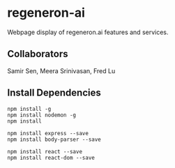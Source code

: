 # regeneron-ai

Webpage display of regeneron.ai features and services.

## Collaborators

Samir Sen, Meera Srinivasan, Fred Lu

## Install Dependencies
```
npm install -g
npm install nodemon -g 
npm install

npm install express --save
npm install body-parser --save

npm install react --save
npm install react-dom --save
```
